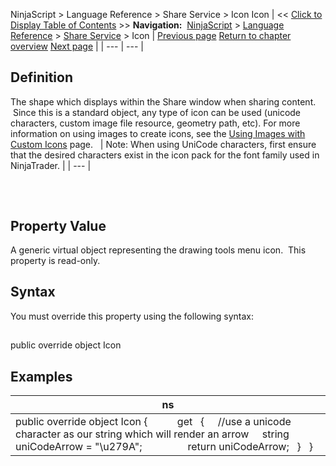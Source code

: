 ﻿
NinjaScript > Language Reference > Share Service > Icon
Icon
| << [Click to Display Table of Contents](icon.md) >> **Navigation:**     [NinjaScript](ninjascript-1.md) > [Language Reference](language_reference_wip-1.md) > [Share Service](share_service-1.md) > Icon | [Previous page](charactersreservedpermedia-1.md) [Return to chapter overview](share_service-1.md) [Next page](isauthorizationrequired-1.md) |
| --- | --- |
## Definition
The shape which displays within the Share window when sharing content.  Since this is a standard object, any type of icon can be used (unicode characters, custom image file resource, geometry path, etc). For more information on using images to create icons, see the [Using Images with Custom Icons](using_images_and_geometry_with_custom_icons-1.md) page.
 
| Note: When using UniCode characters, first ensure that the desired characters exist in the icon pack for the font family used in NinjaTrader. |
| --- |
## 
 
## Property Value
A generic virtual object representing the drawing tools menu icon.  This property is read-only.
 
## Syntax
You must override this property using the following syntax:
## 
public override object Icon
 
## Examples
| ns |
| --- |
| public override object Icon {             get     {      //use a unicode character as our string which will render an arrow      string uniCodeArrow = "\\u279A";                  return uniCodeArrow;     }    } |

